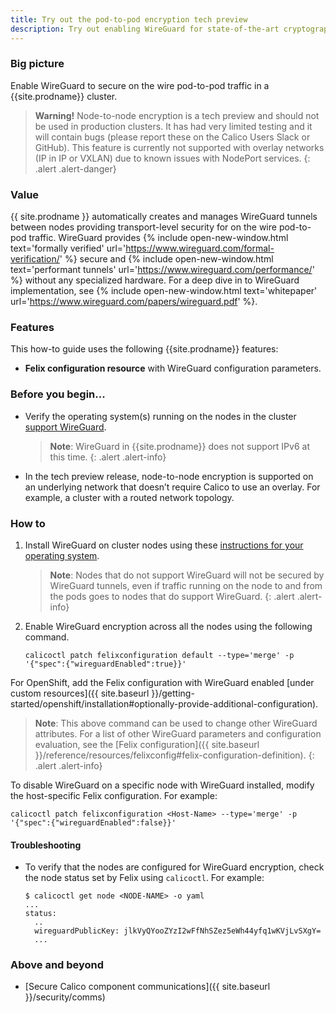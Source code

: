 ```yaml
---
title: Try out the pod-to-pod encryption tech preview
description: Try out enabling WireGuard for state-of-the-art cryptographic security between pods for Calico clusters.
---
```


### Big picture

Enable WireGuard to secure on the wire pod-to-pod traffic in a {{site.prodname}} cluster.

> **Warning!** Node-to-node encryption is a tech preview and should not be used in production clusters. It has had very limited testing and it will contain bugs (please report these on the Calico Users Slack or GitHub). This feature is currently not supported with overlay networks (IP in IP or VXLAN) due to known issues with NodePort services.
{: .alert .alert-danger}

### Value

{{ site.prodname }} automatically creates and manages WireGuard tunnels between nodes providing transport-level security for on the wire pod-to-pod traffic. WireGuard provides {% include open-new-window.html text='formally verified' url='https://www.wireguard.com/formal-verification/' %} secure and {% include open-new-window.html text='performant tunnels' url='https://www.wireguard.com/performance/' %} without any specialized hardware. For a deep dive in to WireGuard implementation, see {% include open-new-window.html text='whitepaper' url='https://www.wireguard.com/papers/wireguard.pdf' %}.

### Features

This how-to guide uses the following {{site.prodname}} features:

- **Felix configuration resource** with WireGuard configuration parameters.

### Before you begin...

- Verify the operating system(s) running on the nodes in the cluster [support WireGuard](https://www.wireguard.com/install/).

    >**Note**: WireGuard in {{site.prodname}} does not support IPv6 at this time.
    {: .alert .alert-info}
- In the tech preview release, node-to-node encryption is supported on an underlying network that doesn’t require Calico to use an overlay. For example, a cluster with a routed network topology.

### How to

1. Install WireGuard on cluster nodes using these [instructions for your operating system](https://www.wireguard.com/install/).

   >**Note**: Nodes that do not support WireGuard will not be secured by WireGuard tunnels, even if traffic running on the node to and from the pods goes to nodes that do support WireGuard.
   {: .alert .alert-info}

1. Enable WireGuard encryption across all the nodes using the following command.

   ```
   calicoctl patch felixconfiguration default --type='merge' -p '{"spec":{"wireguardEnabled":true}}'
   ```

For OpenShift, add the Felix configuration with WireGuard enabled [under custom resources]({{ site.baseurl }}/getting-started/openshift/installation#optionally-provide-additional-configuration).

>**Note**: This above command can be used to change other WireGuard attributes. For a list of other WireGuard parameters and configuration evaluation, see the [Felix configuration]({{ site.baseurl }}/reference/resources/felixconfig#felix-configuration-definition).
   {: .alert .alert-info}

To disable WireGuard on a specific node with WireGuard installed, modify the host-specific Felix configuration. For example:
```
calicoctl patch felixconfiguration <Host-Name> --type='merge' -p '{"spec":{"wireguardEnabled":false}}'
```

#### Troubleshooting

- To verify that the nodes are configured for WireGuard encryption, check the node status set by Felix using `calicoctl`. For example:

   ```
   $ calicoctl get node <NODE-NAME> -o yaml
   ...
   status:
     ..
     wireguardPublicKey: jlkVyQYooZYzI2wFfNhSZez5eWh44yfq1wKVjLvSXgY=
     ...
   ```

### Above and beyond

- [Secure Calico component communications]({{ site.baseurl }}/security/comms)

